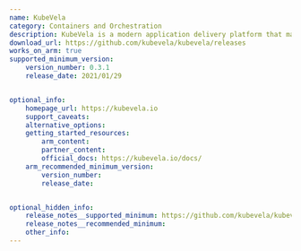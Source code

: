 ```yaml
---
name: KubeVela
category: Containers and Orchestration
description: KubeVela is a modern application delivery platform that makes deploying and operating applications across today's hybrid, multi-cloud environments easier, faster and more reliable.
download_url: https://github.com/kubevela/kubevela/releases
works_on_arm: true
supported_minimum_version:
    version_number: 0.3.1
    release_date: 2021/01/29


optional_info:
    homepage_url: https://kubevela.io
    support_caveats:
    alternative_options:
    getting_started_resources:
        arm_content:
        partner_content:
        official_docs: https://kubevela.io/docs/
    arm_recommended_minimum_version:
        version_number:
        release_date:


optional_hidden_info:
    release_notes__supported_minimum: https://github.com/kubevela/kubevela/releases/tag/v0.3.1
    release_notes__recommended_minimum:
    other_info:
---
```


